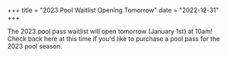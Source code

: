 +++
title = "2023 Pool Waitlist Opening Tomorrow"
date = "2022-12-31"
+++

The 2023 pool pass waitlist will open tomorrow (January 1st) at 10am! Check back here at this time if you'd like to purchase a pool pass for the 2023 pool season.


